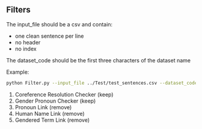 ## Filters

The input_file should be a csv and contain:

- one clean sentence per line
- no header
- no index

The dataset_code should be the first three characters of the dataset name


Example:
```bash
python Filter.py --input_file ../Test/test_sentences.csv --dataset_code TES
```

1. Coreference Resolution Checker (keep)
2. Gender Pronoun Checker (keep)
3. Pronoun Link (remove)
4. Human Name Link (remove)
5. Gendered Term Link (remove)